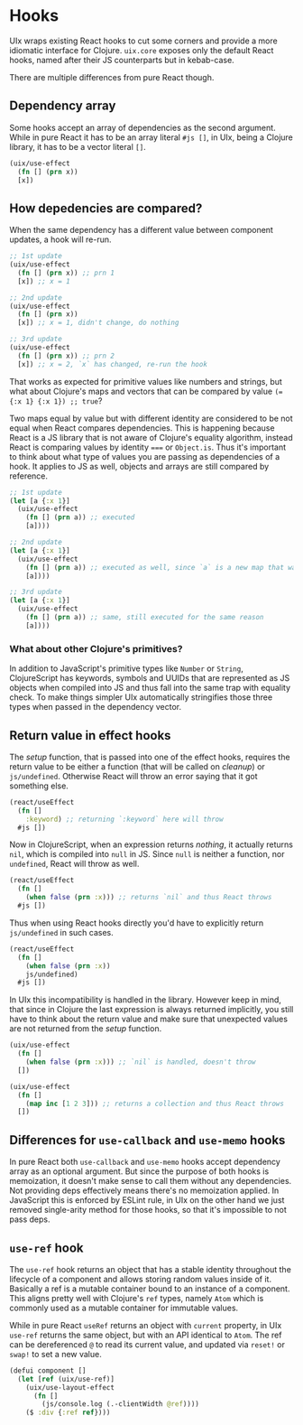 # Hooks

UIx wraps existing React hooks to cut some corners and provide a more idiomatic interface for Clojure. `uix.core` exposes only the default React hooks, named after their JS counterparts but in kebab-case.

There are multiple differences from pure React though.

## Dependency array

Some hooks accept an array of dependencies as the second argument. While in pure React it has to be an array literal `#js []`, in UIx, being a Clojure library, it has to be a vector literal `[]`.

```clojure
(uix/use-effect
  (fn [] (prn x))
  [x])
```

## How depedencies are compared?

When the same dependency has a different value between component updates, a hook will re-run.

```clojure
;; 1st update
(uix/use-effect
  (fn [] (prn x)) ;; prn 1
  [x]) ;; x = 1

;; 2nd update
(uix/use-effect
  (fn [] (prn x))
  [x]) ;; x = 1, didn't change, do nothing

;; 3rd update
(uix/use-effect
  (fn [] (prn x)) ;; prn 2
  [x]) ;; x = 2, `x` has changed, re-run the hook
```

That works as expected for primitive values like numbers and strings, but what about Clojure's maps and vectors that can be compared by value `(= {:x 1} {:x 1}) ;; true`?

Two maps equal by value but with different identity are considered to be not equal when React compares dependencies. This is happening because React is a JS library that is not aware of Clojure's equality algorithm, instead React is comparing values by identity `===` or `Object.is`. Thus it's important to think about what type of values you are passing as dependencies of a hook. It applies to JS as well, objects and arrays are still compared by reference.

```clojure
;; 1st update
(let [a {:x 1}]
  (uix/use-effect
    (fn [] (prn a)) ;; executed
    [a])))

;; 2nd update
(let [a {:x 1}]
  (uix/use-effect
    (fn [] (prn a)) ;; executed as well, since `a` is a new map that was created during render
    [a])))

;; 3rd update
(let [a {:x 1}]
  (uix/use-effect
    (fn [] (prn a)) ;; same, still executed for the same reason
    [a])))
```

### What about other Clojure's primitives?

In addition to JavaScript's primitive types like `Number` or `String`, ClojureScript has keywords, symbols and UUIDs that are represented as JS objects when compiled into JS and thus fall into the same trap with equality check. To make things simpler UIx automatically stringifies those three types when passed in the dependency vector.

## Return value in effect hooks

The _setup_ function, that is passed into one of the effect hooks, requires the return value to be either a function (that will be called on _cleanup_) or `js/undefined`. Otherwise React will throw an error saying that it got something else.

```clojure
(react/useEffect
  (fn []
    :keyword) ;; returning `:keyword` here will throw
  #js [])
```

Now in ClojureScript, when an expression returns _nothing_, it actually returns `nil`, which is compiled into `null` in JS. Since `null` is neither a function, nor `undefined`, React will throw as well.

```clojure
(react/useEffect
  (fn []
    (when false (prn :x))) ;; returns `nil` and thus React throws
  #js [])
```

Thus when using React hooks directly you'd have to explicitly return `js/undefined` in such cases.

```clojure
(react/useEffect
  (fn []
    (when false (prn :x))
    js/undefined)
  #js [])
```

In UIx this incompatibility is handled in the library. However keep in mind, that since in Clojure the last expression is always returned implicitly, you still have to think about the return value and make sure that unexpected values are not returned from the _setup_ function.

```clojure
(uix/use-effect
  (fn []
    (when false (prn :x))) ;; `nil` is handled, doesn't throw
  [])

(uix/use-effect
  (fn []
    (map inc [1 2 3])) ;; returns a collection and thus React throws
  [])
```

## Differences for `use-callback` and `use-memo` hooks

In pure React both `use-callback` and `use-memo` hooks accept dependency array as an optional argument. But since the purpose of both hooks is memoization, it doesn't make sense to call them without any dependencies. Not providing deps effectively means there's no memoization applied. In JavaScript this is enforced by ESLint rule, in UIx on the other hand we just removed single-arity method for those hooks, so that it's impossible to not pass deps.

## `use-ref` hook

The `use-ref` hook returns an object that has a stable identity throughout the lifecycle of a component and allows storing random values inside of it. Basically a ref is a mutable container bound to an instance of a component. This aligns pretty well with Clojure's `ref` types, namely `Atom` which is commonly used as a mutable container for immutable values.

While in pure React `useRef` returns an object with `current` property, in UIx `use-ref` returns the same object, but with an API identical to `Atom`. The ref can be dereferenced `@` to read its current value, and updated via `reset!` or `swap!` to set a new value.

```clojure
(defui component []
  (let [ref (uix/use-ref)]
    (uix/use-layout-effect
      (fn []
        (js/console.log (.-clientWidth @ref))))
    ($ :div {:ref ref})))
```
